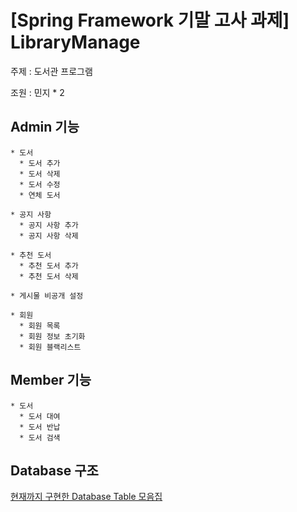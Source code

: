 # [Spring Framework 기말 고사 과제] LibraryManage

주제 : 도서관 프로그램

조원 : 민지 * 2

## Admin 기능

    * 도서
      * 도서 추가
      * 도서 삭제
      * 도서 수정
      * 연체 도서
      
    * 공지 사항
      * 공지 사항 추가
      * 공지 사항 삭제
      
    * 추천 도서
      * 추천 도서 추가
      * 추천 도서 삭제
      
    * 게시물 비공개 설정
    
    * 회원
      * 회원 목록
      * 회원 정보 초기화
      * 회원 블랙리스트
   

## Member 기능

    * 도서
      * 도서 대여
      * 도서 반납
      * 도서 검색
 

## Database 구조

[현재까지 구현한 Database Table 모음집](./src/main/resources/static/sql/databasesTable.md)

